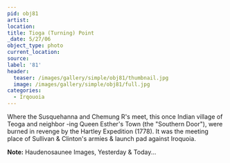 ```yaml
---
pid: obj81
artist:
location:
title: Tioga (Turning) Point
_date: 5/27/06
object_type: photo
current_location:
source:
label: '81'
header:
  teaser: /images/gallery/simple/obj81/thumbnail.jpg
  image: /images/gallery/simple/obj81/full.jpg
categories:
  - Irqouoia
---
```

Where the Susquehanna and Chemung R's meet, this once Indian village of Teoga and neighbor -ing Queen Esther's Town (the "Southern Door"), were burned in revenge by the Hartley Expedition (1778). It was the meeting place of Sullivan & Clinton's armies & launch pad against Iroquoia.

**Note:**
Haudenosaunee Images, Yesterday & Today...
